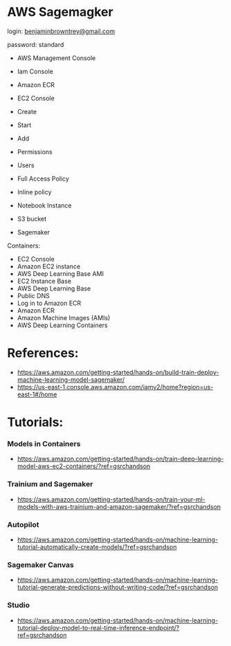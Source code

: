 # AWS Sagemagker


login:
benjaminbrowntrey@gmail.com

password:
standard


- AWS Management Console
- Iam Console
- Amazon ECR
- EC2 Console




- Create 
- Start 
- Add



- Permissions
- Users 
- Full Access Policy
- Inline policy
- Notebook Instance
- S3 bucket 
- Sagemaker





Containers: 

- EC2 Console
- Amazon EC2 instance
- AWS Deep Learning Base AMI
- EC2 Instance Base
- AWS Deep Learning Base
- Public DNS
- Log in to Amazon ECR
- Amazon ECR
- Amazon Machine Images (AMIs)
- AWS Deep Learning Containers

# References:

- https://aws.amazon.com/getting-started/hands-on/build-train-deploy-machine-learning-model-sagemaker/
- https://us-east-1.console.aws.amazon.com/iamv2/home?region=us-east-1#/home

# Tutorials:

### Models in Containers
- https://aws.amazon.com/getting-started/hands-on/train-deep-learning-model-aws-ec2-containers/?ref=gsrchandson

### Trainium and Sagemaker
- https://aws.amazon.com/getting-started/hands-on/train-your-ml-models-with-aws-trainium-and-amazon-sagemaker/?ref=gsrchandson
 
### Autopilot
- https://aws.amazon.com/getting-started/hands-on/machine-learning-tutorial-automatically-create-models/?ref=gsrchandson

### Sagemaker Canvas
- https://aws.amazon.com/getting-started/hands-on/machine-learning-tutorial-generate-predictions-without-writing-code/?ref=gsrchandson

### Studio
- https://aws.amazon.com/getting-started/hands-on/machine-learning-tutorial-deploy-model-to-real-time-inference-endpoint/?ref=gsrchandson

